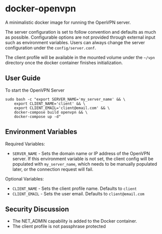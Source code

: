 # docker-openvpn
A minimalistic docker image for running the OpenVPN server.

The server configuration is set to follow convention and defaults as much as possible. Configurable options are not provided through external input such as environment variables. Users can always change the server configuration under the `config/server.conf`.

The client profile will be available in the mounted volume under the `~/vpn` directory once the docker container finishes initialization.


## User Guide
To start the OpenVPN Server
```
sudo bash -c "export SERVER_NAME='my_server_name' && \
    export CLIENT_NAME='client' && \
    export CLIENT_EMAIL='client@email.com' && \
    docker-compose build openvpn && \
    docker-compose up -d"
```


## Environment Variables
Required Variables:
- `SERVER_NAME` - Sets the domain name or IP address of the OpenVPN server. If this environment variable is not set, the client config will be populated with `my_server_name`, which needs to be manually populated later, or the connection request will fail.

Optional Variables:
- `CLIENT_NAME` - Sets the client profile name. Defaults to `client`
- `CLIENT_EMAIL` - Sets the user email. Defaults to `client@email.com`


## Security Discussion
- The NET_ADMIN capability is added to the Docker container.
- The client profile is not passphrase protected
